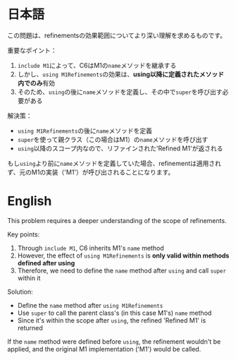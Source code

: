 # 日本語

この問題は、refinementsの効果範囲についてより深い理解を求めるものです。

重要なポイント：
1. `include M1`によって、C6はM1の`name`メソッドを継承する
2. しかし、`using M1Refinements`の効果は、**using以降に定義されたメソッド内でのみ**有効
3. そのため、`using`の後に`name`メソッドを定義し、その中で`super`を呼び出す必要がある

解決策：
- `using M1Refinements`の後に`name`メソッドを定義
- `super`を使って親クラス（この場合はM1）の`name`メソッドを呼び出す
- `using`以降のスコープ内なので、リファインされた'Refined M1'が返される

もし`using`より前に`name`メソッドを定義していた場合、refinementは適用されず、元のM1の実装（'M1'）が呼び出されることになります。

# English

This problem requires a deeper understanding of the scope of refinements.

Key points:
1. Through `include M1`, C6 inherits M1's `name` method
2. However, the effect of `using M1Refinements` is **only valid within methods defined after using**
3. Therefore, we need to define the `name` method after `using` and call `super` within it

Solution:
- Define the `name` method after `using M1Refinements`
- Use `super` to call the parent class's (in this case M1's) `name` method
- Since it's within the scope after `using`, the refined 'Refined M1' is returned

If the `name` method were defined before `using`, the refinement wouldn't be applied, and the original M1 implementation ('M1') would be called.